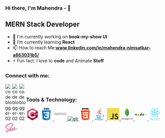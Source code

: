 ### Hi there, I'm Mahendra - 👋

## MERN Stack Developer

- 🔭 I'm currently working on **book-my-show UI**
- 🌱 I’m currently learning **React**
- 📫 How to reach Me:**www.linkedin.com/in/mahendra-nimsatkar-a863031b5/**
- ⚡ Fun fact: I love to **code** and Animate **Stuff**



### Connect with me:
<p align="left">
<a href="https://twitter.com/Mahendr22536066?s=09" target="blank"><img align="left"src="https://img.icons8.com/office/16/000000/twitter.png" alt="codeblogger-02" width="22px" /></a>
<a href=" https://www.linkedin.com/in/mahendra-nimsatkar-a863031b5/" target="blank"><img align="left" src="https://image.flaticon.com/icons/png/512/174/174857.png" alt="codeblogger-02" width="22px" /></a>
<a href="https://www.instagram.com/3da.rtist/"><img align="left" src="https://img.icons8.com/fluent/48/000000/instagram-new.png" alt="codeblogger-02" width="22px"/></a>
</p>

<br />

### Tools & Technology:

<p align="left"> <a href="https://www.w3schools.com/cpp/" target="_blank"> <img src="https://raw.githubusercontent.com/devicons/devicon/master/icons/cplusplus/cplusplus-original.svg" alt="cplusplus" width="40" height="40"/></a>
 <a href="https://www.w3schools.com/css/" target="_blank"> <img src="https://raw.githubusercontent.com/devicons/devicon/master/icons/css3/css3-original-wordmark.svg" alt="css3" width="40" height="40"/> </a> <a href="https://expressjs.com" target="_blank"> <img src="https://raw.githubusercontent.com/devicons/devicon/master/icons/express/express-original-wordmark.svg" alt="express" width="40" height="40"/> </a> <a href="https://git-scm.com/" target="_blank"> <img src="https://www.vectorlogo.zone/logos/git-scm/git-scm-icon.svg" alt="git" width="40" height="40"/> </a><a href="https://www.w3.org/html/" target="_blank"> <img src="https://raw.githubusercontent.com/devicons/devicon/master/icons/html5/html5-original-wordmark.svg" alt="html5" width="40" height="40"/> </a> 
  <a href="https://www.java.com" target="_blank"> <img src="https://raw.githubusercontent.com/devicons/devicon/master/icons/java/java-original.svg" alt="java" width="40" height="40"/> </a><a href="https://developer.mozilla.org/en-US/docs/Web/JavaScript" target="_blank"> <img src="https://raw.githubusercontent.com/devicons/devicon/master/icons/javascript/javascript-original.svg" alt="javascript" width="40" height="40"/> </a> <a href="https://www.mongodb.com/" target="_blank"> <img src="https://raw.githubusercontent.com/devicons/devicon/master/icons/mongodb/mongodb-original-wordmark.svg" alt="mongodb" width="40" height="40"/> </a><a href="https://nodejs.org" target="_blank"> <img src="https://raw.githubusercontent.com/devicons/devicon/master/icons/nodejs/nodejs-original-wordmark.svg" alt="nodejs" width="40" height="40"/> </a><a href="https://reactjs.org/" target="_blank"> <img src="https://raw.githubusercontent.com/devicons/devicon/master/icons/react/react-original-wordmark.svg" alt="react" width="40" height="40"/> </a><a href="https://sass-lang.com" target="_blank"> <img src="https://raw.githubusercontent.com/devicons/devicon/master/icons/sass/sass-original.svg" alt="sass" width="40" height="40"/> </a> </p>

